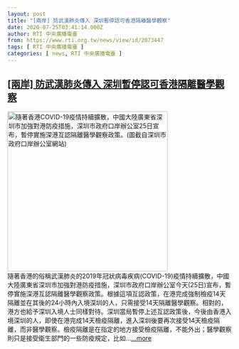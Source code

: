```yaml
---
layout: post
title: "[兩岸] 防武漢肺炎傳入 深圳暫停認可香港隔離醫學觀察"
date: 2020-07-25T03:41:14.000Z
author: RTI 中央廣播電臺
from: https://www.rti.org.tw/news/view/id/2073447
tags: [ RTI 中央廣播電臺 ]
categories: [ news, RTI 中央廣播電臺 ]
---
```

<!--1595648474000-->
[[兩岸] 防武漢肺炎傳入 深圳暫停認可香港隔離醫學觀察](https://www.rti.org.tw/news/view/id/2073447)
------

<div>
<img src="https://static.rti.org.tw/assets/thumbnails/2020/07/25/198f5bef6fd1c7a00d6cb0f5eb5b3e08.JPG" width="360" alt="隨著香港COVID-19疫情持續擴散，中國大陸廣東省深圳市加強對港防疫措施，深圳市政府口岸辦公室25日宣布，暫停實施深港互認隔離醫學觀察政策。(圖截自深圳市政府口岸辦公室網站)" title="隨著香港COVID-19疫情持續擴散，中國大陸廣東省深圳市加強對港防疫措施，深圳市政府口岸辦公室25日宣布，暫停實施深港互認隔離醫學觀察政策。(圖截自深圳市政府口岸辦公室網站)"><br>隨著香港的俗稱武漢肺炎的2019年冠狀病毒疾病(COVID-19)疫情持續擴散，中國大陸廣東省深圳市加強對港防疫措施，深圳市政府口岸辦公室今天(25日)宣布，暫停實施深港互認隔離醫學觀察政策。根據這項互認政策，在港完成強制檢疫14天隔離並在其後的24小時內入境深圳的人，只需接受14天隔離醫學觀察。相對的，港方也給予深圳入境人士同樣對待。深圳當局暫停上述互認政策後，今後由香港入境深圳的人，即使在港完成14天檢疫隔離，進入深圳後要再次接受14天檢疫隔離，而非醫學觀察。檢疫隔離是在指定的地方接受檢疫隔離，不能外出；醫學觀察則只是接受衛生部門的一些防疫規定，比如...<a target="_blank" href="https://www.rti.org.tw/news/view/id/2073447">...more</a>
</div>
